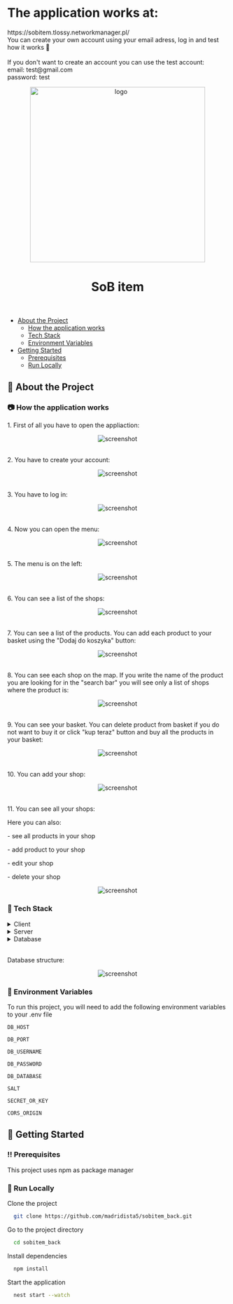 <h1>The application works at:</h1>
https://sobitem.tlossy.networkmanager.pl/
<br>
You can create your own account using your email adress, log in and test how it works 🙂
<br>
<br>
If you don't want to create an account you can use the test account:
<br>
email: test@gmail.com
<br>
password: test


<div align="center">

  <a href="https://sobitem.tlossy.networkmanager.pl" target="_blank"><img src="https://raw.githubusercontent.com/madridista5/madridista5/main/1_0_GIF_0.GIF" alt="logo" width="400" height="auto" /></a>
  <h1>SoB item</h1>
 
<h4>
    
  </h4>
</div>

<br />


- [About the Project](#star2-about-the-project)
  * [How the application works](#camera-How-the-application-works)
  * [Tech Stack](#space_invader-tech-stack)
  * [Environment Variables](#key-environment-variables)
- [Getting Started](#toolbox-getting-started)
  * [Prerequisites](#bangbang-prerequisites)
  * [Run Locally](#running-run-locally)


<!-- About the Project -->
## :star2: About the Project


<!-- Screenshots -->
### :camera: How the application works

<p>1. First of all you have to open the appliaction:</p>
<div align="center"> 
  <img src="https://github.com/madridista5/sobitem_front/blob/main/1.png" alt="screenshot" />
</div>

<br>
<p>2. You have to create your account:</p>
<div align="center"> 
  <img src="https://github.com/madridista5/sobitem_front/blob/main/2.png" alt="screenshot" />
</div>

<br>
<p>3. You have to log in:</p>
<div align="center"> 
  <img src="https://github.com/madridista5/sobitem_front/blob/main/3.png" alt="screenshot" />
</div>

<br>
<p>4. Now you can open the menu:</p>
<div align="center"> 
  <img src="https://github.com/madridista5/sobitem_front/blob/main/4.png" alt="screenshot" />
</div>

<br>
<p>5. The menu is on the left:</p>
<div align="center"> 
  <img src="https://github.com/madridista5/sobitem_front/blob/main/5.png" alt="screenshot" />
</div>

<br>
<p>6. You can see a list of the shops:</p>
<div align="center"> 
  <img src="https://github.com/madridista5/sobitem_front/blob/main/6.png" alt="screenshot" />
</div>

<br>
<p>7. You can see a list of the products. You can add each product to your basket using the "Dodaj do koszyka" button:</p>
<div align="center"> 
  <img src="https://github.com/madridista5/sobitem_front/blob/main/7.png" alt="screenshot" />
</div>

<br>
<p>8. You can see each shop on the map. If you write the name of the product you are looking for in the "search bar" you will see only a list of shops where the product is:</p>
<div align="center"> 
  <img src="https://github.com/madridista5/sobitem_front/blob/main/8.png" alt="screenshot" />
</div>

<br>
<p>9. You can see your basket. You can delete product from basket if you do not want to buy it or click "kup teraz" button and buy all the products in your basket:</p>
<div align="center"> 
  <img src="https://github.com/madridista5/sobitem_front/blob/main/9.png" alt="screenshot" />
</div>

<br>
<p>10. You can add your shop:</p>
<div align="center"> 
  <img src="https://github.com/madridista5/sobitem_front/blob/main/10.png" alt="screenshot" />
</div>

<br>
<p>11. You can see all your shops:</p>
<p>Here you can also:</p>
<p> - see all products in your shop </p>
<p> - add product to your shop </p>
<p> - edit your shop </p>
<p> - delete your shop </p>
<div align="center"> 
  <img src="https://github.com/madridista5/sobitem_front/blob/main/11.png" alt="screenshot" />
</div>


<!-- TechStack -->
### :space_invader: Tech Stack

<details>
  <summary>Client</summary>
  <ul>
    <li><a href="https://www.typescriptlang.org/">Typescript</a></li>
    <li><a href="https://reactjs.org/">React.js</a></li>
  </ul>
</details>

<details>
  <summary>Server</summary>
  <ul>
    <li><a href="https://www.typescriptlang.org/">Typescript</a></li>
    <li><a href="https://nestjs.com/">Nest.js</a></li>  
    <li><a href="https://nodejs.org/en/">Node.js</a></li>
  </ul>
</details>

<details>
<summary>Database</summary>
  <ul>
    <li><a href="https://typeorm.io">TypeORM</a></li>  
  </ul>
</details>

<br>
<p>Database structure:</p>
<div align="center"> 
  <img src="https://github.com/madridista5/sobitem_front/blob/main/db_sobitem.png" alt="screenshot" />
</div>



<!-- Env Variables -->
### :key: Environment Variables

To run this project, you will need to add the following environment variables to your .env file

`DB_HOST`

`DB_PORT`

`DB_USERNAME`

`DB_PASSWORD`

`DB_DATABASE`

`SALT`

`SECRET_OR_KEY`

`CORS_ORIGIN`

<!-- Getting Started -->
## 	:toolbox: Getting Started

<!-- Prerequisites -->
### :bangbang: Prerequisites

This project uses npm as package manager


<!-- Run Locally -->
### :running: Run Locally

Clone the project

```bash
  git clone https://github.com/madridista5/sobitem_back.git
```

Go to the project directory

```bash
  cd sobitem_back
```

Install dependencies

```bash
  npm install
```

Start the application

```bash
  nest start --watch
```
